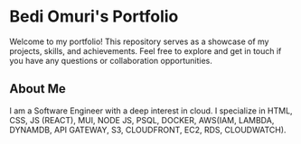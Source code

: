 # Bedi Omuri's Portfolio

Welcome to my portfolio! This repository serves as a showcase of my projects, skills, and achievements. Feel free to explore and get in touch if you have any questions or collaboration opportunities.

## About Me

I am a Software Engineer with a deep interest in cloud. I specialize in HTML, CSS, JS (REACT), MUI, NODE JS, PSQL, DOCKER, AWS(IAM, LAMBDA, DYNAMDB, API GATEWAY, S3, CLOUDFRONT, EC2, RDS, CLOUDWATCH).

